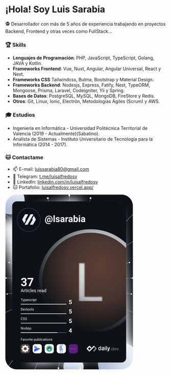 <h1>¡Hola! Soy Luis Sarabia</h1>
<p>🕵️ Desarrollador con más de 5 años de experiencia trabajando en proyectos Backend, Frontend y otras veces como FullStack...</p>

<h3>🏆 Skills</h3>

- <b> Lenguajes de Programación</b>: PHP, JavaScript, TypeScript, Golang, JAVA y Kotlin.
- <b> Frameworks Frontend</b>: Vue, Nuxt, Angular, Angular Universal, React y Next.
- <b> Frameworks CSS</b> Tailwindcss, Bulma, Bootstrap y Material Design. 
- <b> Frameworks Backend</b>: Nodesjs, Express, Fatify, Nest, TypeORM, Mongoose, Prisma, Laravel, Codeigniter, Yii y Spring.
- <b> Bases de Datos</b>: PostgreSQL, MySQL, MongoDB, FireStore y Redis.
- <b> Otros</b>: Git, Linux, Ionic, Electrón, Metodologías Ágiles (Scrum) y AWS.
  
<h3>🎓 Estudios</h3>

- Ingeniería en Informática - Universidad Politécnica Territorial de Valencia (2019 - Actualmente)(Sabatino).
- Analista de Sistemas - Instituto Universitario de Tecnología para la Informática (2014 - 2017).

<h3>🐱‍ Contactame</h3>

- 📫 E-mail: <a href="mailto:luissarabia80@gmail.com">luissarabia80@gmail.com</a> 
- 📲 Telegram: <a href="https://t.me/luisalfredosv">t.me/luisalfredosv</a>
- 💼 LinkedIn: <a href="https://www.linkedin.com/in/luisalfredosv">linkedin.com/in/luisalfredosv</a>
- 🐱 Portafolio: <a href="https://luisalfredosv.vercel.app/">luisalfredosv.vercel.app/</a>


<a href="https://app.daily.dev/DailyDevTips"><img src="https://github.com/luisalfredosv/luisalfredosv/blob/master/devcard.svg" width="400" alt="Luis Sarabia Dev Card"/></a>
